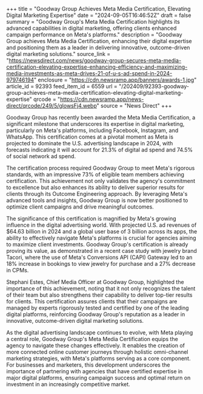 +++
title = "Goodway Group Achieves Meta Media Certification, Elevating Digital Marketing Expertise"
date = "2024-09-05T16:46:52Z"
draft = false
summary = "Goodway Group's Meta Media Certification highlights its advanced capabilities in digital marketing, offering clients enhanced campaign performance on Meta's platforms."
description = "Goodway Group achieves Meta Media Certification, enhancing their digital expertise and positioning them as a leader in delivering innovative, outcome-driven digital marketing solutions."
source_link = "https://newsdirect.com/news/goodway-group-secures-meta-media-certification-elevating-expertise-enhancing-efficiency-and-maximizing-media-investments-as-meta-drives-21-of-u-s-ad-spend-in-2024-979746194"
enclosure = "https://cdn.newsramp.app/banners/awards-1.jpg"
article_id = 92393
feed_item_id = 6559
url = "/202409/92393-goodway-group-achieves-meta-media-certification-elevating-digital-marketing-expertise"
qrcode = "https://cdn.newsramp.app/news-direct/qrcode/249/5/glowsFj4.webp"
source = "News Direct"
+++

<p>Goodway Group has recently been awarded the Meta Media Certification, a significant milestone that underscores its expertise in digital marketing, particularly on Meta's platforms, including Facebook, Instagram, and WhatsApp. This certification comes at a pivotal moment as Meta is projected to dominate the U.S. advertising landscape in 2024, with forecasts indicating it will account for 21.3% of digital ad spend and 74.5% of social network ad spend.</p><p>The certification process required Goodway Group to meet Meta's rigorous standards, with an impressive 73% of eligible team members achieving certification. This achievement not only validates the agency's commitment to excellence but also enhances its ability to deliver superior results for clients through its Outcome Engineering approach. By leveraging Meta's advanced tools and insights, Goodway Group is now better positioned to optimize client campaigns and drive meaningful outcomes.</p><p>The significance of this certification is magnified by Meta's growing influence in the digital advertising world. With projected U.S. ad revenues of $64.63 billion in 2024 and a global user base of 3 billion across its apps, the ability to effectively navigate Meta's platforms is crucial for agencies aiming to maximize client investments. Goodway Group's certification is already proving its value, as demonstrated in a recent case study with jewelry brand Tacori, where the use of Meta's Conversions API (CAPI) Gateway led to an 18% increase in bookings to view jewelry for purchase and a 27% decrease in CPMs.</p><p>Stephani Estes, Chief Media Officer at Goodway Group, highlighted the importance of this achievement, noting that it not only recognizes the talent of their team but also strengthens their capability to deliver top-tier results for clients. This certification assures clients that their campaigns are managed by experts rigorously tested and certified by one of the leading digital platforms, reinforcing Goodway Group's reputation as a leader in innovative, outcome-driven digital marketing solutions.</p><p>As the digital advertising landscape continues to evolve, with Meta playing a central role, Goodway Group's Meta Media Certification equips the agency to navigate these changes effectively. It enables the creation of more connected online customer journeys through holistic omni-channel marketing strategies, with Meta's platforms serving as a core component. For businesses and marketers, this development underscores the importance of partnering with agencies that have certified expertise in major digital platforms, ensuring campaign success and optimal return on investment in an increasingly competitive market.</p>